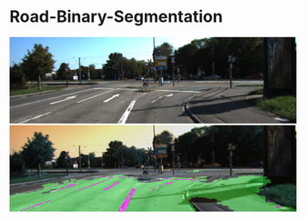 # Road-Binary-Segmentation

![image](https://github.com/ArseniyAvilov/Road-Binary-Segmentation/blob/main/exapmle/example.png)
![segm image](https://github.com/ArseniyAvilov/Road-Binary-Segmentation/blob/main/exapmle/road_segm_image.png)

